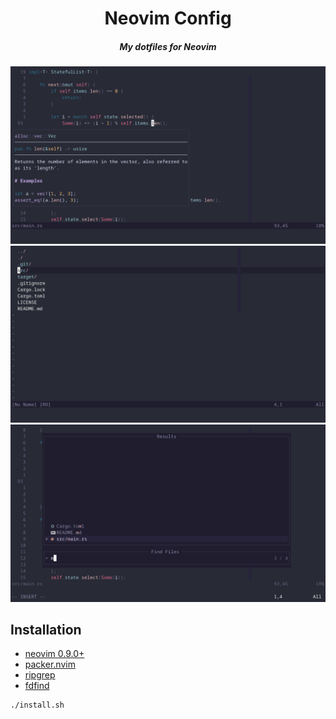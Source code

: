 <div align="center">

# Neovim Config

##### My dotfiles for Neovim

![lsp](./resources/lsp.png)
![netrw](./resources/netrw.png)
![telescope](./resources/telescope.png)

</div>

## Installation

* [neovim 0.9.0+](https://github.com/neovim/neovim)
* [packer.nvim](https://github.com/wbthomason/packer.nvim)
* [ripgrep](https://github.com/BurntSushi/ripgrep)
* [fdfind](https://github.com/sharkdp/fd)

```console
./install.sh
```
